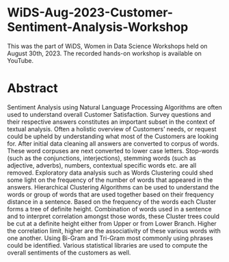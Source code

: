 # WiDS-Aug-2023-Customer-Sentiment-Analysis-Workshop
This was the part of WiDS, Women in Data Science Workshops held on August 30th, 2023. The recorded hands-on workshop is available on YouTube.

# Abstract
Sentiment Analysis using Natural Language Processing Algorithms are often used to understand overall Customer Satisfaction. Survey questions and their respective answers constitutes an important subset in the context of textual analysis. Often a holistic overview of Customers’ needs, or request could be upheld by understanding what most of the Customers are looking for. After initial data cleaning all answers are converted to corpus of words. These word corpuses are next converted to lower case letters. Stop-words (such as the conjunctions, interjections), stemming words (such as adjective, adverbs), numbers, contextual specific words etc. are all removed. Exploratory data analysis such as Words Clustering could shed some light on the frequency of the number of words that appeared in the answers. Hierarchical Clustering Algorithms can be used to understand the words or group of words that are used together based on their frequency distance in a sentence. Based on the frequency of the words each Cluster forms a tree of definite height. Combination of words used in a sentence and to interpret correlation amongst those words, these Cluster trees could be cut at a definite height either from Upper or from Lower Branch. Higher the correlation limit, higher are the associativity of these various words with one another. Using Bi-Gram and Tri-Gram most commonly using phrases could be identified. Various statistical libraries are used to compute the overall sentiments of the customers as well.

